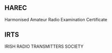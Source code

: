 ## HAREC

Harmonised Amateur Radio Examination Certificate

## IRTS

IRISH RADIO TRANSMITTERS SOCIETY
